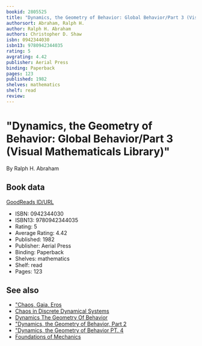 ```yaml
---
bookid: 2805525
title: "Dynamics, the Geometry of Behavior: Global Behavior/Part 3 (Visual Mathematicals Library)"
authorsort: Abraham, Ralph H.
author: Ralph H. Abraham
authors: Christopher D. Shaw
isbn: 0942344030
isbn13: 9780942344035
rating: 5
avgrating: 4.42
publisher: Aerial Press
binding: Paperback
pages: 123
published: 1982
shelves: mathematics
shelf: read
review: 
---
```


# "Dynamics, the Geometry of Behavior: Global Behavior/Part 3 (Visual Mathematicals Library)"

By Ralph H. Abraham

## Book data

[GoodReads ID/URL](https://www.goodreads.com/book/show/2805525)

- ISBN: 0942344030
- ISBN13: 9780942344035
- Rating: 5
- Average Rating: 4.42
- Published: 1982
- Publisher: Aerial Press
- Binding: Paperback
- Shelves: mathematics
- Shelf: read
- Pages: 123


## See also

- ["Chaos, Gaia, Eros](Chaos__Gaia__Eros-_A_Chaos_Pioneer_Uncovers_the_Three_Great_Streams_of_History.md)
- [Chaos in Discrete Dynamical Systems](Chaos_in_Discrete_Dynamical_Systems-_A_Visual_Introduction_in_2_Dimensions.md)
- [Dynamics The Geometry Of Behavior](Dynamics_The_Geometry_Of_Behavior.md)
- ["Dynamics, the Geometry of Behavior, Part 2](Dynamics__the_Geometry_of_Behavior__Part_2-_Chaotic_Behavior_Visual_Mathematics_Library.md)
- ["Dynamics, the Geometry of Behavior PT. 4](Dynamics__the_Geometry_of_Behavior_PT_4-_Bifurcation_Behavior.md)
- [Foundations of Mechanics](Foundations_of_Mechanics.md)
